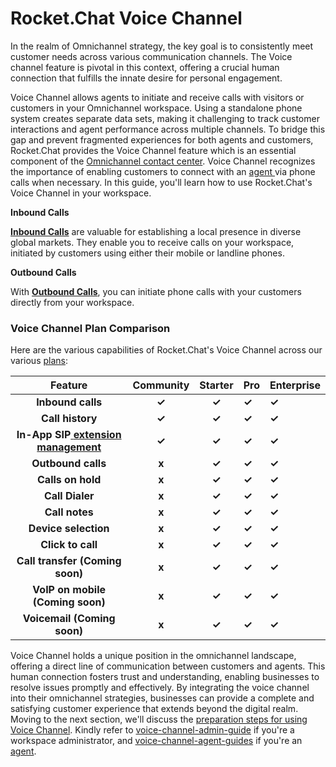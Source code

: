 # Rocket.Chat Voice Channel

In the realm of Omnichannel strategy, the key goal is to consistently meet customer needs across various communication channels. The Voice channel feature is pivotal in this context, offering a crucial human connection that fulfills the innate desire for personal engagement.

Voice Channel allows agents to initiate and receive calls with visitors or customers in your Omnichannel workspace. Using a standalone phone system creates separate data sets, making it challenging to track customer interactions and agent performance across multiple channels. To bridge this gap and prevent fragmented experiences for both agents and customers, Rocket.Chat provides the Voice Channel feature which is an essential component of the [Omnichannel contact center](../omnichannel-agents-guides/omnichannel-contact-center/). Voice Channel recognizes the importance of enabling customers to connect with an [agent ](../omnichannel/agents.md)via phone calls when necessary. In this guide, you'll learn how to use Rocket.Chat's Voice Channel in your workspace.

**Inbound Calls**

[**Inbound Calls**](voice-channel-agent-guides/how-to-take-a-call-in-rocket.chat-voice-channel.md) are valuable for establishing a local presence in diverse global markets. They enable you to receive calls on your workspace, initiated by customers using either their mobile or landline phones.

**Outbound Calls**

With [**Outbound Calls**](voice-channel-agent-guides/how-to-initiate-an-outbound-call-as-an-agent.md), you can initiate phone calls with your customers directly from your workspace.

### Voice Channel Plan Comparison

Here are the various capabilities of Rocket.Chat's Voice Channel across our various [plans](../../readme/our-plans.md):

<table><thead><tr><th width="173" align="center">Feature</th><th align="center">Community </th><th align="center">Starter </th><th>Pro</th><th>Enterprise</th></tr></thead><tbody><tr><td align="center"><strong>Inbound calls</strong></td><td align="center"><strong>✓</strong></td><td align="center"><strong>✓</strong></td><td><strong>✓</strong></td><td><strong>✓</strong></td></tr><tr><td align="center"><strong>Call history</strong></td><td align="center"><strong>✓</strong></td><td align="center"><strong>✓</strong></td><td><strong>✓</strong></td><td><strong>✓</strong></td></tr><tr><td align="center"><strong>In-App SIP</strong><a href="voice-channel-admin-guide/configure-with-an-active-pbx-server/"> <strong>extension management</strong></a></td><td align="center"><strong>✓</strong></td><td align="center"><strong>✓</strong></td><td><strong>✓</strong></td><td><strong>✓</strong></td></tr><tr><td align="center"><strong>Outbound calls</strong></td><td align="center"><strong>x</strong></td><td align="center"><strong>✓</strong></td><td><strong>✓</strong></td><td><strong>✓</strong></td></tr><tr><td align="center"><strong>Calls on hold</strong></td><td align="center"><strong>x</strong></td><td align="center"><strong>✓</strong></td><td><strong>✓</strong></td><td><strong>✓</strong></td></tr><tr><td align="center"><strong>Call Dialer</strong></td><td align="center"><strong>x</strong></td><td align="center"><strong>✓</strong></td><td><strong>✓</strong></td><td><strong>✓</strong></td></tr><tr><td align="center"><strong>Call notes</strong></td><td align="center"><strong>x</strong></td><td align="center"><strong>✓</strong></td><td><strong>✓</strong></td><td><strong>✓</strong></td></tr><tr><td align="center"><strong>Device selection</strong></td><td align="center"><strong>x</strong></td><td align="center"><strong>✓</strong></td><td><strong>✓</strong></td><td><strong>✓</strong></td></tr><tr><td align="center"><strong>Click to call</strong> </td><td align="center"><strong>x</strong></td><td align="center"><strong>✓</strong></td><td><strong>✓</strong></td><td><strong>✓</strong></td></tr><tr><td align="center"><strong>Call transfer (Coming soon)</strong></td><td align="center"><strong>x</strong></td><td align="center"><strong>✓</strong></td><td><strong>✓</strong></td><td><strong>✓</strong></td></tr><tr><td align="center"><strong>VoIP on mobile (Coming soon)</strong></td><td align="center"><strong>x</strong></td><td align="center"><strong>✓</strong></td><td><strong>✓</strong></td><td><strong>✓</strong></td></tr><tr><td align="center"><strong>Voicemail (Coming soon)</strong></td><td align="center"><strong>x</strong></td><td align="center"><strong>✓</strong></td><td><strong>✓</strong></td><td><strong>✓</strong></td></tr></tbody></table>

Voice Channel  holds a unique position in the omnichannel landscape, offering a direct line of communication between customers and agents. This human connection fosters trust and understanding, enabling businesses to resolve issues promptly and effectively. By integrating the voice channel into their omnichannel strategies, businesses can provide a complete and satisfying customer experience that extends beyond the digital realm. Moving to the next section, we'll discuss the [preparation steps for using Voice Channel](getting-started-with-voice-channel.md). Kindly refer to [voice-channel-admin-guide](voice-channel-admin-guide/ "mention") if you're a workspace administrator, and [voice-channel-agent-guides](voice-channel-agent-guides/ "mention") if you're an [agent](../omnichannel/agents.md).
